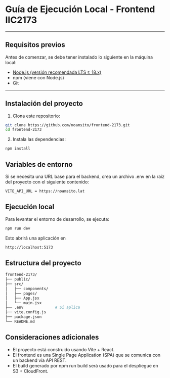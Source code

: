 # Guía de Ejecución Local - Frontend IIC2173

---

## Requisitos previos

Antes de comenzar, se debe tener instalado lo siguiente en la máquina local:

- [Node.js (versión recomendada LTS ≥ 18.x)](https://nodejs.org/)
- npm (viene con Node.js)
- Git

---

## Instalación del proyecto

1. Clona este repositorio:

```bash
git clone https://github.com/noamsito/frontend-2173.git
cd frontend-2173
```
2. Instala las dependencias:
```bash
npm install
```

## Variables de entorno

Si se necesita una URL base para el backend, crea un archivo .env en la raíz del proyecto con el siguiente contenido:
```bash
VITE_API_URL = https://noamsito.lat
```

## Ejecución local

Para levantar el entorno de desarrollo, se ejecuta:
```bash
npm run dev
```
Esto abrirá una aplicación en
```bash
http://localhost:5173
```

## Estructura del proyecto

```bash
frontend-2173/
├── public/
├── src/
│   ├── components/
│   ├── pages/
│   ├── App.jsx
│   └── main.jsx
├── .env              # Si aplica
├── vite.config.js
├── package.json
└── README.md
```

## Consideraciones adicionales

- El proyecto está construido usando Vite + React.
- El frontend es una Single Page Application (SPA) que se comunica con un backend vía API REST.
- El build generado por npm run build será usado para el despliegue en S3 + CloudFront.